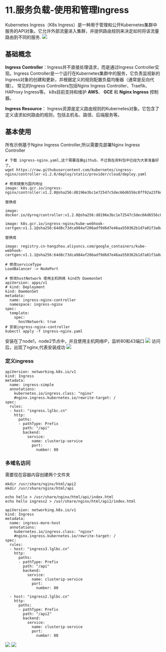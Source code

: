 # 11.服务负载-使用和管理Ingress
Kubernetes Ingress（K8s Ingress）是一种用于管理和公开Kubernetes集群中服务的API对象。它允许外部流量进入集群，并提供路由规则来决定如何将该流量路由到不同的服务.
![](media/17088242109158/17096420160799.jpg)


## 基础概念
**Ingress Controller**：Ingress并不直接处理请求，而是通过Ingress Controller实现。Ingress Controller是一个运行在Kubernetes集群中的服务，它负责监视新的Ingress对象的创建和更新，并根据定义的规则配置负载均衡器（通常是反向代理）。
常见的Ingress Controllers包括Nginx Ingress Controller、Traefik、HAProxy Ingress等。
k8s目前支持和维护 **AWS**、 **GCE** 和 **Nginx Ingress** 控制器。

**Ingress Resource**： Ingress资源是定义路由规则的Kubernetes对象。它包含了定义请求如何路由的规则，包括主机名、路径、后端服务等。
## 基本使用
所有示例基于Nginx Ingress Controller,所以需要先部署Nginx Ingress Controller
```
# 下载 ingress-nginx.yaml,这个需要连接github，不过我在资料包中已经为大家准备好了。
wget https://raw.githubusercontent.com/kubernetes/ingress-nginx/controller-v1.2.0/deploy/static/provider/cloud/deploy.yaml

# 修改镜像为国内地址
image: k8s.gcr.io/ingress-nginx/controller:v1.2.0@sha256:d8196e3bc1e72547c5dec66d6556c0ff92a23f6d0919b206be170bc90d5f9185

替换成

image: docker.io/dyrnq/controller:v1.2.0@sha256:d8196e3bc1e72547c5dec66d6556c0ff92a23f6d0919b206be170bc90d5f9185

image: k8s.gcr.io/ingress-nginx/kube-webhook-certgen:v1.1.1@sha256:64d8c73dca984af206adf9d6d7e46aa550362b1d7a01f3a0a91b20cc67868660

替换成

image: registry.cn-hangzhou.aliyuncs.com/google_containers/kube-webhook-certgen:v1.1.1@sha256:64d8c73dca984af206adf9d6d7e46aa550362b1d7a01f3a0a91b20cc67868660

# 修改serviceType
LoadBalancer -> NodePort

# 修改hostNetwork 使用主机网络 kind为 DaemonSet
apiVersion: apps/v1
# kind: Deployment
kind: DaemonSet
metadata:
  name: ingress-nginx-controller
  namespace: ingress-nginx
spec:
  template:
    spec:
      hostNetwork: true
# 安装ingress-nginx-controller
kubectl apply -f ingress-nginx.yaml
```
安装在了node1，node2节点中，并且使用主机网络IP，监听80和43端口
![](media/17088242109158/17097281581448.jpg)
访问后，出现了nginx,代表安装成功
![](media/17088242109158/17097282117805.jpg)
### 定义ingress
```
apiVersion: networking.k8s.io/v1
kind: Ingress
metadata:
  name: ingress-simple
  annotations:
    kubernetes.io/ingress.class: "nginx"
    #nginx.ingress.kubernetes.io/rewrite-target: /
spec:
  rules:
  - host: "ingress.lglbc.cn"
    http:
      paths:
      - pathType: Prefix
        path: "/api"
        backend:
          service:
            name: clusterip-service
            port:
              number: 80
```

### 多域名访问
需要现在容器内容创建两个文件夹 
```
mkdir /usr/share/nginx/html/api2
mkdir /usr/share/nginx/html/api

echo hello > /usr/share/nginx/html/api/index.html
echo hello ingress2 > /usr/share/nginx/html/api2/index.html
```
```
apiVersion: networking.k8s.io/v1
kind: Ingress
metadata:
  name: ingress-more-host
  annotations:
    kubernetes.io/ingress.class: "nginx"
    #nginx.ingress.kubernetes.io/rewrite-target: /
spec:
  rules:
  - host: "ingress3.lglbc.cn"
    http:
      paths:
      - pathType: Prefix
        path: "/api"
        backend:
          service:
            name: clusterip-service
            port:
              number: 80

  - host: "ingress2.lglbc.cn"
    http:
      paths:
      - pathType: Prefix
        path: "/api2"
        backend:
          service:
            name: clusterip-service
            port:
              number: 80
```
![](media/17088242109158/17097329639775.jpg)
![](media/17088242109158/17097329796360.jpg)
